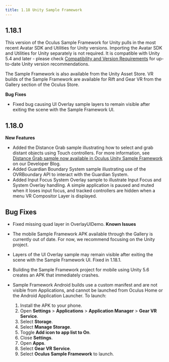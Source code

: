 ```yaml
---
title: 1.18 Unity Sample Framework
---
```

## 1.18.1

This version of the Oculus Sample Framework for Unity pulls in the most recent Avatar SDK and Utilities for Unity versions. Importing the Avatar SDK and Utilities for Unity separately is not required. It is compatible with Unity 5.4 and later - please check [Compatibility and Version Requirements](/documentation/unity/latest/concepts/unity-req/ "This guide describes Unity Editor version recommendations and system requirements.") for up-to-date Unity version recommendations.

The Sample Framework is also available from the Unity Asset Store. VR builds of the Sample Framework are available for Rift and Gear VR from the Gallery section of the Oculus Store.

**Bug Fixes**

* Fixed bug causing UI Overlay sample layers to remain visible after exiting the scene with the Sample Framework UI.
## 1.18.0

**New Features**

* Added the Distance Grab sample illustrating how to select and grab distant objects using Touch controllers. For more information, see [Distance Grab sample now available in Oculus Unity Sample Framework](https://developer3.oculus.com/blog/distance-grab-sample-now-available-in-oculus-unity-sample-framework/) on our Developer Blog.
* Added Guardian Boundary System sample illustrating use of the OVRBoundary API to interact with the Guardian System.
* Added Input Focus System Overlay sample to illustrate Input Focus and System Overlay handling. A simple application is paused and muted when it loses input focus, and tracked controllers are hidden when a menu VR Compositor Layer is displayed.
## Bug Fixes

* Fixed missing quad layer in OverlayUIDemo.
**Known Issues**

* The mobile Sample Framework APK available through the Gallery is currently out of date. For now, we recommend focusing on the Unity project. 
* Layers of the UI Overlay sample may remain visible after exiting the scene with the Sample Framework UI. Fixed in 1.18.1.
* Building the Sample Framework project for mobile using Unity 5.6 creates an APK that immediately crashes.
* Sample Framework Android builds use a custom manifest and are not visible from Applications, and cannot be launched from Oculus Home or the Android Application Launcher. To launch: 
	1. Install the APK to your phone.
	2. Open **Settings** > **Applications** > **Application Manager** > **Gear VR Service**.
	3. Select **Storage**.
	4. Select **Manage Storage**.
	5. Toggle **Add icon to app list to On**.
	6. Close **Settings**.
	7. Open **Apps**.
	8. Select **Gear VR Service**.
	9. Select **Oculus Sample Framework** to launch.
	
